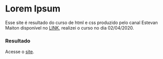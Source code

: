 # Lorem Ipsum

Esse site é resultado do curso de html e css produzido pelo canal Estevan Maiton disponível no [LINK](https://www.youtube.com/playlist?list=PLB7wuPF7rlckDdLVxueGuQIpI_3Nl2pCt), realizei o curso no dia 02/04/2020.

### Resultado

Acesse o [site](https://kaique-fhs.github.io/Lorem-Ipsum/).
